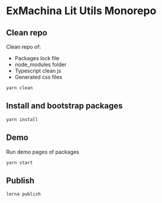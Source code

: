 # ExMachina Lit Utils Monorepo

## Clean repo

Clean repo of:

- Packages lock file
- node_modules folder
- Typescript clean js
- Generated css files

`yarn clean`

## Install and bootstrap packages

`yarn install`

## Demo

Run demo pages of packages

`yarn start`

## Publish

`lerna publish`
